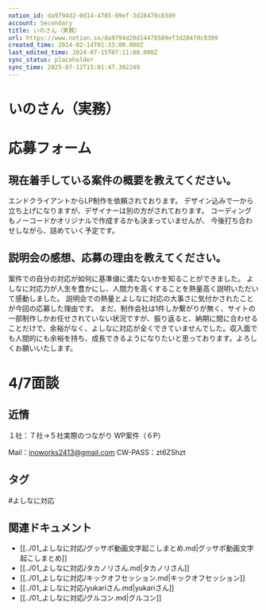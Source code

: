```yaml
---
notion_id: da9794d2-0d14-4785-89ef-3d28470c8389
account: Secondary
title: いのさん（実務）
url: https://www.notion.so/da9794d20d14478589ef3d28470c8389
created_time: 2024-02-14T01:33:00.000Z
last_edited_time: 2024-07-15T07:11:00.000Z
sync_status: placeholder
sync_time: 2025-07-12T15:01:47.392249
---
```

# いのさん（実務）

# 応募フォーム
  ## 現在着手している案件の概要を教えてください。
  エンドクライアントからLP制作を依頼されております。
デザイン込みで一から立ち上げになりますが、デザイナーは別の方がされております。
コーディングもノーコードかオリジナルで作成するかも決まっていませんが、
今後打ち合わせしながら、詰めていく予定です。
  ## 説明会の感想、応募の理由を教えてください。
  案件での自分の対応が如何に基準値に満たないかを知ることができました。
よしなに対応力が人生を豊かにし、人間力を高くすることを熱量高く説明いただいて感動しました。
説明会での熱量とよしなに対応の大事さに気付かされたことが今回の応募した理由です。
まだ、制作会社は1件しか繋がりが無く、サイトの一部制作しかお任せされていない状況ですが、振り返ると、納期に間に合わせることだけで、余裕がなく、よしなに対応が全くできていませんでした。収入面でも人間的にも余裕を持ち、成長できるようになりたいと思っております。よろしくお願いいたします。
# 4/7面談
  ## 近情
  １社：７社→５社実際のつながり
  WP案件（６P）
  
Mail：inoworks2413@gmail.com
CW-PASS：zt6ZShzt

## タグ

#よしなに対応 

## 関連ドキュメント

- [[../01_よしなに対応/グッサポ動画文字起こしまとめ.md|グッサポ動画文字起こしまとめ]]
- [[../01_よしなに対応/タカノリさん.md|タカノリさん]]
- [[../01_よしなに対応/キックオフセッション.md|キックオフセッション]]
- [[../01_よしなに対応/yukariさん.md|yukariさん]]
- [[../01_よしなに対応/グルコン.md|グルコン]]
